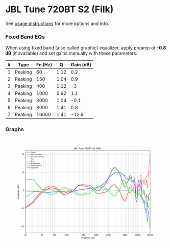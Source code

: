 # JBL Tune 720BT S2 (Filk)
See [usage instructions](https://github.com/jaakkopasanen/AutoEq#usage) for more options and info.

### Fixed Band EQs
When using fixed band (also called graphic) equalizer, apply preamp of **-0.8 dB** (if available) and set gains manually with these parameters.

|   # | Type    |   Fc (Hz) |    Q |   Gain (dB) |
|-----|---------|-----------|------|-------------|
|   1 | Peaking |        60 | 1.12 |         0.2 |
|   2 | Peaking |       150 | 1.04 |         0.9 |
|   3 | Peaking |       400 | 1.12 |        -3   |
|   4 | Peaking |      1000 | 0.92 |         1.1 |
|   5 | Peaking |      3000 | 1.04 |        -0.1 |
|   6 | Peaking |      8000 | 1.41 |         0.8 |
|   7 | Peaking |     16000 | 1.41 |       -12.9 |

### Graphs
![](./JBL%20Tune%20720BT%20S2%20(Filk).png)

